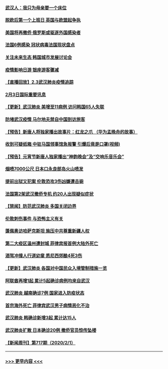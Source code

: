 #### [武汉人：我只为母亲要一个床位](../pages/prog202/a102768250.md?t=02040322) 
#### [脱欧后第一个上班日 英国与欧盟起争执](../pages/prog202/a102768252.md?t=02040322) 
#### [美国将再撤侨 俄罗斯或驱逐外国感染者](../pages/prog202/a102768247.md?t=02040322) 
#### [法国6例感染 冠状病毒法国现状盘点](../pages/prog202/a102768157.md?t=02040322) 
#### [关注未来生态 韩国城市发展讨论会](../pages/prog202/a102768153.md?t=02040322) 
#### [疫情影响日游 银座游客骤减](../pages/prog202/a102768160.md?t=02040322) 
#### [【直播回放】2.3武汉肺炎疫情追踪](../pages/prog202/a102768128.md?t=02040322) 
#### [2月3日国际重要讯息](../pages/prog202/a102767896.md?t=02040322) 
#### [【更新】武汉肺炎 美增至11病例 访问韩国65人失联](../pages/prog202/a102758911.md?t=02040322) 
#### [防堵武汉疫情 马尔地夫禁自中国到访旅客](../pages/prog202/a102767847.md?t=02040322) 
#### [【预告】新唐人将独家播出故事片：红龙之爪 （华为孟晚舟的故事）](../pages/prog202/a102767728.md?t=02040322) 
#### [收到可疑纸箱 中驻马国领事馆急报警 引爆后竟是口罩(视频)](../pages/prog202/a102767695.md?t=02040322) 
#### [【预告】元宵节新唐人独家播出“神韵晚会”及“交响乐音乐会”](../pages/prog202/a102767674.md?t=02040322) 
#### [烟喷7000公尺 日本口永良部岛火山喷发](../pages/prog202/a102767687.md?t=02040322) 
#### [提前出狱又犯案 伦敦恐攻3伤凶嫌遭击毙](../pages/prog202/a102767635.md?t=02040322) 
#### [法国第2架武汉撤侨专机 约20人出现疑似症状](../pages/prog202/a102767617.md?t=02040322) 
#### [【禁闻】防范武汉肺炎  多国关闭边界](../pages/prog202/a102767542.md?t=02040322) 
#### [伦敦刺伤事件 与恐怖主义有关](../pages/prog202/a102767509.md?t=02040322) 
#### [蓬佩奥访哈萨克斯坦 施压中共尊重新疆人权](../pages/prog202/a102767395.md?t=02040322) 
#### [第二大疫区温州遭封城 菲律宾报首例大陆外死亡](../pages/prog202/a102767388.md?t=02040322) 
#### [酒驾冲撞人行道幼童 悉尼西郊酿4死3伤](../pages/prog202/a102767238.md?t=02040322) 
#### [【更新】武汉肺炎 各国对中国民众入境管制措施一览](../pages/prog202/a102767170.md?t=02040322) 
#### [阿联酋再增1起 累计5起确诊病例均来自武汉](../pages/prog202/a102767207.md?t=02040322) 
#### [武汉肺炎 越南确诊7例 国家进入防疫状态](../pages/prog202/a102767186.md?t=02040322) 
#### [首宗海外死亡 菲律宾武汉男子病情恶化不治](../pages/prog202/a102767150.md?t=02040322) 
#### [武汉肺炎 韩确诊新增3起 累计达15人](../pages/prog202/a102767132.md?t=02040322) 
#### [武汉肺炎扩散 日本确诊20例 撤侨官员惊传坠楼](../pages/prog202/a102767109.md?t=02040322) 
#### [【新闻周刊】第717期（2020/2/1）](../pages/prog202/a102767114.md?t=02040322) 

----
#### [ >>> 更早内容 <<< ](../indexes/prog202-earlier.md)
